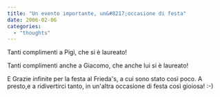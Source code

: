 ```yaml
---
title: "Un evento importante, un&#8217;occasione di festa"
date: 2006-02-06
categories: 
  - "thoughts"
---
```


Tanti complimenti a Pigì, che si è laureato!

Tanti complimenti anche a Giacomo, che anche lui si è laureato!

E Grazie infinite per la festa al Frieda's, a cui sono stato così poco. A presto,e a ridivertirci tanto, in un'altra occasione di festa così gioiosa! :-)
